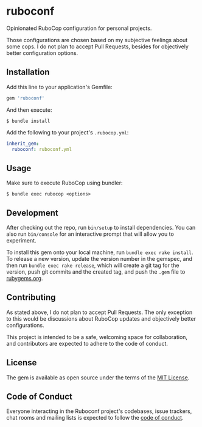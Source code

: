 # ruboconf

Opinionated RuboCop configuration for personal projects.

Those configurations are chosen based on my subjective feelings about some cops. I do not plan to accept Pull Requests, besides for objectively better configuration options.

## Installation

Add this line to your application's Gemfile:

```ruby
gem 'ruboconf'
```

And then execute:

    $ bundle install

Add the following to your project's `.rubocop.yml`:

```yml
inherit_gem:
  ruboconf: ruboconf.yml
```

## Usage

Make sure to execute RuboCop using bundler:

    $ bundle exec rubocop <options>

## Development

After checking out the repo, run `bin/setup` to install dependencies. You can also run `bin/console` for an interactive prompt that will allow you to experiment.

To install this gem onto your local machine, run `bundle exec rake install`. To release a new version, update the version number in the gemspec, and then run `bundle exec rake release`, which will create a git tag for the version, push git commits and the created tag, and push the `.gem` file to [rubygems.org](https://rubygems.org).

## Contributing

As stated above, I do not plan to accept Pull Requests. The only exception to this would be discussions about RuboCop updates and objectively better configurations.

This project is intended to be a safe, welcoming space for collaboration, and contributors are expected to adhere to the code of conduct.

## License

The gem is available as open source under the terms of the [MIT License](https://opensource.org/licenses/MIT).

## Code of Conduct

Everyone interacting in the Ruboconf project's codebases, issue trackers, chat rooms and mailing lists is expected to follow the [code of conduct](https://github.com/richardboehme/ruboconf/blob/main/CODE_OF_CONDUCT.md).
